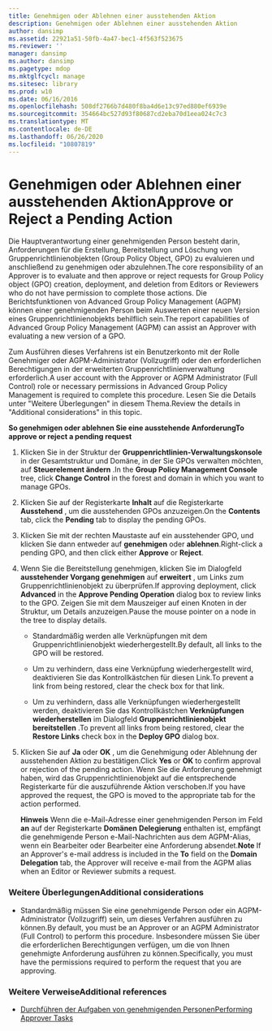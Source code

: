 ```yaml
---
title: Genehmigen oder Ablehnen einer ausstehenden Aktion
description: Genehmigen oder Ablehnen einer ausstehenden Aktion
author: dansimp
ms.assetid: 22921a51-50fb-4a47-bec1-4f563f523675
ms.reviewer: ''
manager: dansimp
ms.author: dansimp
ms.pagetype: mdop
ms.mktglfcycl: manage
ms.sitesec: library
ms.prod: w10
ms.date: 06/16/2016
ms.openlocfilehash: 508df2766b7d480f8ba4d6e13c97ed880ef6939e
ms.sourcegitcommit: 354664bc527d93f80687cd2eba70d1eea024c7c3
ms.translationtype: MT
ms.contentlocale: de-DE
ms.lasthandoff: 06/26/2020
ms.locfileid: "10807819"
---
```

# <span data-ttu-id="cae02-103">Genehmigen oder Ablehnen einer ausstehenden Aktion</span><span class="sxs-lookup"><span data-stu-id="cae02-103">Approve or Reject a Pending Action</span></span>


<span data-ttu-id="cae02-104">Die Hauptverantwortung einer genehmigenden Person besteht darin, Anforderungen für die Erstellung, Bereitstellung und Löschung von Gruppenrichtlinienobjekten (Group Policy Object, GPO) zu evaluieren und anschließend zu genehmigen oder abzulehnen.</span><span class="sxs-lookup"><span data-stu-id="cae02-104">The core responsibility of an Approver is to evaluate and then approve or reject requests for Group Policy object (GPO) creation, deployment, and deletion from Editors or Reviewers who do not have permission to complete those actions.</span></span> <span data-ttu-id="cae02-105">Die Berichtsfunktionen von Advanced Group Policy Management (AGPM) können einer genehmigenden Person beim Auswerten einer neuen Version eines Gruppenrichtlinienobjekts behilflich sein.</span><span class="sxs-lookup"><span data-stu-id="cae02-105">The report capabilities of Advanced Group Policy Management (AGPM) can assist an Approver with evaluating a new version of a GPO.</span></span>

<span data-ttu-id="cae02-106">Zum Ausführen dieses Verfahrens ist ein Benutzerkonto mit der Rolle Genehmiger oder AGPM-Administrator (Vollzugriff) oder den erforderlichen Berechtigungen in der erweiterten Gruppenrichtlinienverwaltung erforderlich.</span><span class="sxs-lookup"><span data-stu-id="cae02-106">A user account with the Approver or AGPM Administrator (Full Control) role or necessary permissions in Advanced Group Policy Management is required to complete this procedure.</span></span> <span data-ttu-id="cae02-107">Lesen Sie die Details unter "Weitere Überlegungen" in diesem Thema.</span><span class="sxs-lookup"><span data-stu-id="cae02-107">Review the details in "Additional considerations" in this topic.</span></span>

**<span data-ttu-id="cae02-108">So genehmigen oder ablehnen Sie eine ausstehende Anforderung</span><span class="sxs-lookup"><span data-stu-id="cae02-108">To approve or reject a pending request</span></span>**

1.  <span data-ttu-id="cae02-109">Klicken Sie in der Struktur der **Gruppenrichtlinien-Verwaltungskonsole** in der Gesamtstruktur und Domäne, in der Sie GPOs verwalten möchten, auf **Steuerelement ändern** .</span><span class="sxs-lookup"><span data-stu-id="cae02-109">In the **Group Policy Management Console** tree, click **Change Control** in the forest and domain in which you want to manage GPOs.</span></span>

2.  <span data-ttu-id="cae02-110">Klicken Sie auf der Registerkarte **Inhalt** auf die Registerkarte **Ausstehend** , um die ausstehenden GPOs anzuzeigen.</span><span class="sxs-lookup"><span data-stu-id="cae02-110">On the **Contents** tab, click the **Pending** tab to display the pending GPOs.</span></span>

3.  <span data-ttu-id="cae02-111">Klicken Sie mit der rechten Maustaste auf ein ausstehender GPO, und klicken Sie dann entweder auf **genehmigen** oder **ablehnen**.</span><span class="sxs-lookup"><span data-stu-id="cae02-111">Right-click a pending GPO, and then click either **Approve** or **Reject**.</span></span>

4.  <span data-ttu-id="cae02-112">Wenn Sie die Bereitstellung genehmigen, klicken Sie im Dialogfeld **ausstehender Vorgang genehmigen** auf **erweitert** , um Links zum Gruppenrichtlinienobjekt zu überprüfen.</span><span class="sxs-lookup"><span data-stu-id="cae02-112">If approving deployment, click **Advanced** in the **Approve Pending Operation** dialog box to review links to the GPO.</span></span> <span data-ttu-id="cae02-113">Zeigen Sie mit dem Mauszeiger auf einen Knoten in der Struktur, um Details anzuzeigen.</span><span class="sxs-lookup"><span data-stu-id="cae02-113">Pause the mouse pointer on a node in the tree to display details.</span></span>

    -   <span data-ttu-id="cae02-114">Standardmäßig werden alle Verknüpfungen mit dem Gruppenrichtlinienobjekt wiederhergestellt.</span><span class="sxs-lookup"><span data-stu-id="cae02-114">By default, all links to the GPO will be restored.</span></span>

    -   <span data-ttu-id="cae02-115">Um zu verhindern, dass eine Verknüpfung wiederhergestellt wird, deaktivieren Sie das Kontrollkästchen für diesen Link.</span><span class="sxs-lookup"><span data-stu-id="cae02-115">To prevent a link from being restored, clear the check box for that link.</span></span>

    -   <span data-ttu-id="cae02-116">Um zu verhindern, dass alle Verknüpfungen wiederhergestellt werden, deaktivieren Sie das Kontrollkästchen **Verknüpfungen wiederherstellen** im Dialogfeld **Gruppenrichtlinienobjekt bereitstellen** .</span><span class="sxs-lookup"><span data-stu-id="cae02-116">To prevent all links from being restored, clear the **Restore Links** check box in the **Deploy GPO** dialog box.</span></span>

5.  <span data-ttu-id="cae02-117">Klicken Sie auf **Ja** oder **OK** , um die Genehmigung oder Ablehnung der ausstehenden Aktion zu bestätigen.</span><span class="sxs-lookup"><span data-stu-id="cae02-117">Click **Yes** or **OK** to confirm approval or rejection of the pending action.</span></span> <span data-ttu-id="cae02-118">Wenn Sie die Anforderung genehmigt haben, wird das Gruppenrichtlinienobjekt auf die entsprechende Registerkarte für die auszuführende Aktion verschoben.</span><span class="sxs-lookup"><span data-stu-id="cae02-118">If you have approved the request, the GPO is moved to the appropriate tab for the action performed.</span></span>

    <span data-ttu-id="cae02-119">**Hinweis**  Wenn die e-Mail-Adresse einer genehmigenden Person im Feld **an** auf der Registerkarte **Domänen** **Delegierung** enthalten ist, empfängt die genehmigende Person e-Mail-Nachrichten aus dem AGPM-Alias, wenn ein Bearbeiter oder Bearbeiter eine Anforderung absendet.</span><span class="sxs-lookup"><span data-stu-id="cae02-119">**Note** If an Approver's e-mail address is included in the **To** field on the **Domain** **Delegation** tab, the Approver will receive e-mail from the AGPM alias when an Editor or Reviewer submits a request.</span></span>

     

### <span data-ttu-id="cae02-120">Weitere Überlegungen</span><span class="sxs-lookup"><span data-stu-id="cae02-120">Additional considerations</span></span>

-   <span data-ttu-id="cae02-121">Standardmäßig müssen Sie eine genehmigende Person oder ein AGPM-Administrator (Vollzugriff) sein, um dieses Verfahren ausführen zu können.</span><span class="sxs-lookup"><span data-stu-id="cae02-121">By default, you must be an Approver or an AGPM Administrator (Full Control) to perform this procedure.</span></span> <span data-ttu-id="cae02-122">Insbesondere müssen Sie über die erforderlichen Berechtigungen verfügen, um die von Ihnen genehmigte Anforderung ausführen zu können.</span><span class="sxs-lookup"><span data-stu-id="cae02-122">Specifically, you must have the permissions required to perform the request that you are approving.</span></span>

### <span data-ttu-id="cae02-123">Weitere Verweise</span><span class="sxs-lookup"><span data-stu-id="cae02-123">Additional references</span></span>

-   [<span data-ttu-id="cae02-124">Durchführen der Aufgaben von genehmigenden Personen</span><span class="sxs-lookup"><span data-stu-id="cae02-124">Performing Approver Tasks</span></span>](performing-approver-tasks.md)

 

 





